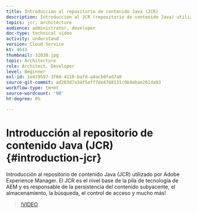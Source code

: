 ```yaml
---
title: Introducción al repositorio de contenido Java (JCR)
description: Introducción al JCR (repositorio de contenido Java) utilizado por Adobe Experience Manager. El JCR es el nivel base de la pila de tecnología de AEM y es responsable de la persistencia del contenido subyacente, el almacenamiento, la búsqueda, el control de acceso y mucho más!
topics: jcr, architecture
audience: administrator, developer
doc-type: technical video
activity: understand
version: Cloud Service
kt: 4643
thumbnail: 32030.jpg
topic: Architecture
role: Architect, Developer
level: Beginner
exl-id: 1e419597-3f60-4110-bafd-a4acb0fad7a0
source-git-commit: ad203d7a34f5eff7de4768131c9b4ebae261da93
workflow-type: tm+mt
source-wordcount: '90'
ht-degree: 0%

---
```


# Introducción al repositorio de contenido Java (JCR) {#introduction-jcr}

Introducción al repositorio de contenido Java (JCR) utilizado por Adobe Experience Manager. El JCR es el nivel base de la pila de tecnología de AEM y es responsable de la persistencia del contenido subyacente, el almacenamiento, la búsqueda, el control de acceso y mucho más!

>[!VIDEO](https://video.tv.adobe.com/v/32030/?quality=12&learn=on)
